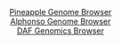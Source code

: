 <div id="Pineapple_Genome_Browser" align="center">
  <a href="https://igv.org/app/?sessionURL=blob:zZNra9swGIX_i6BlA8eW5cSJDWW4TdJmvW1102wtxSi27IjqVklx2oT896llY19WaD5sDISQXnQ55.jRBrREGyoFSAHyw54fhsADZiFXOeaKkQvMiQFpjZkhHtCkJpqIkoB0A2psLJ5enbmdC2uVSYOAWtXhWDTSN5GPOV5LgVfGLyUPjiRjeC41tlKb4FDjVga0aTsrMsdK.e7uyO8FFbY4wEwtpDAyUEQ0xcqdV_wqFQ0RkpOCL5mlrwIKp8dprPwaf8pmeVaWxJhT8jypDrLTSXYTjaa3x_HR7fTyZDaNZ_s5bQS2S00Oot6NYsN8nSB9xPgeGi_jlw6euB5.Ho6_70XD_dGTopqYg7AfDrqwG0Pk4qGiIk__k3PX6I7ub.NxlKPL8PyLxFwPcb6HDldCrqvjQZO94XzrASbLpeMBlAvdT0PoRTD2eijuvAzDgQdh4vLRkoL07t4DVuPywS2_2wD7rBw1wJDH5StAHpC6IhqknQTCfpgkqNftd2GShFtvA5aa_b1wx9OrpA9RhlBc1JRZh3RVGKGMj4Xw27L2m_WOaV5lZ1x0kSKja1ONvk245vNHqYgLNZm8yZG7_PUJndX3aPon5L1HiG_nu.JGw6_Xi3g4XbvPxRtrz9t8kPHDxwfEL8o_BhQ5u7uFU0vNsXXrXcVNfxLXYk2xsK7QUkPnlFH7PHM5yhVIQxQ5cEEpmXQkAt3MP0APemEPfvwNaLS93_4A">Pineapple Genome Browser</a>
</div>
<div id="Alphonso_Genome_Browser" align="center">
  <a href="https://igv.org/app/?sessionURL=blob:zZJZi9swFEb_iyBDC44tb3FsGEoySxpmmlnSjGdhMDe27KixLUeS7Szkv1cNLX3pwOShpaAH6aLlu0dnhxrCBWUlCpClm65umkhDYsHaKRRVTiZQEIGCFHJBNMRJSjgpY4KCHUpBSJjdX6uTCykrERgGlVW3gDJjurB1KGDLSmiFHrPCOGN5DnPGQTIujCGHhhk0a7otmUNV6eptW3eNBCQYkFcLVgpmVKTMolbdF_0qRRkpWUGios4lPQSIVB6VMdFT.DQIp4M4JkJckc04OR1cjQcP9sXsedQ7e57dfA5nvfBkSrMSZM3J6bQvQ_dpEjrfuMuX.U3tDwFuZMcabmDcsc9PLtYV5UScmp7Zd7Djmo5CQ8uErP.nrtWgR3Z.d8mfzjwn9ia91ZLNvrbh6jYck.HovP9G33sN5SyulQkoXnAvMLFm457mWr3uj6nZ1zD2FR3OKApeXjUkOcRLtf1lh.SmUr4gQVb1QR0NMZ4QjoKuj7Fn.r7lOp6Dfd_caztU8_zvob2c3fsetgaW1YtSmkslcxKJshI6lKXexKmebY9kmayvv2wXGV71J_CAzfljsT0fNaGyyLplf6TpKgLq8cMHqlbfk.mfePeeILqcHyubIjF6iIej22XLFmvxWHesS29yJW3bWo3vsjcRHYcnZbwAqfarilr.dK4BTqGUqtBQQec0p3ITKpKsRYFp2UpdFLOcKRcRz.YfsIY108Uffytq71_33wE-">Alphonso Genome Browser</a>
</div>


<div id="DAF_Genomics_Browser" align="center">
  <a href="https://igv.org/app/?sessionURL=blob:tZFra9swFIb_i6D95Jtkx44NYXirt2bpMmjqJksp4dSWY6225UrynAv57xNex2AXxqADSUicy_vqPEf0hQrJeIMiRCw8sjBGBpIl7xdQtxWdQ00ligqoJDWQoAUVtMkoio6oAKkgvb7SlaVSrYxsO4fC3NKG1yyTlnQtaE3JO1VSnWoSC2o48AZ6aWW81skKbKjakjeS25BlVErTsVvabDc96ON7bDO0pJu6qxQbVDfahDaWWwVot6zJ6e4vRv6Dsl7sVbxcxEP9jO6n.SSeTeNbN0nX7_w36_Tj5TL1l.cLtm1AdYJOVtvD9D3czJmXjF38CE5VzsrDar74lJy5F.fJrmWCygkO8NhzvJHropOBKp51GgHKSoEj7BkBGRvE88znqzvy9QwEZyi6uzeQEpA96vS7I1L7VoNCkj51AzMDcZFTgSIzdJwAhyEZeYHnhCE.GUfUieqFSb5Nr8PAITEhvvUAtdYvWDWMTwv9GnwpjD911vtfMU37hFx.3uV.ddPv4fbh6oy8Xq2Jk16o.YffgvK0_z9.rOCiBqVD357PWKDSejVt1A8u7un.9BU-">DAF Genomics Browser</a>
</div>
